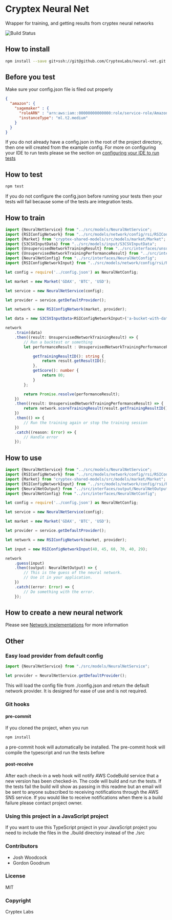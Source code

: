 [//]: # (Only edit this file if it is in $project/in directory. This file is compiled)
# Cryptex Neural Net #
Wrapper for training, and getting results from cryptex neural networks

![Build Status](https://codebuild.us-west-2.amazonaws.com/badges?uuid=eyJlbmNyeXB0ZWREYXRhIjoiWHRrVk9iaWxpSnFHUVFuY3BjN2tSUWhkR3ZHRU1VbVViYlMwY05PMm1yWDFuU2lGSFlhUTY4c0ovUVJjQW9YOVRsYk5ka2RrRzhHcTRRc0lncUxIMi80PSIsIml2UGFyYW1ldGVyU3BlYyI6Ijc4MzNVMllzS29pcml4bmsiLCJtYXRlcmlhbFNldFNlcmlhbCI6MX0%3D&branch=master)

## How to install

```bash
npm install --save git+ssh://git@github.com/CryptexLabs/neural-net.git
```

## Before you test
Make sure your config.json file is filed out properly

[embedmd]:# (../examples/config-example.json json)
```json
{
  "amazon": {
    "sagemaker" : {
      "roleARN" : "arn:aws:iam::00000000000000:role/service-role/AmazonSageMaker-ExecutionRole-20180317T115106",
      "instanceType": "ml.t2.medium"
    }
  }
}
```

If you do not already have a config.json in the root of the project directory, then one will created from the example config. 
For more on configuring your IDE to run tests please se the section on [configuring your IDE to run tests](tests)

## How to test

```bash
npm test
```
If you do not configure the config.json before running your tests then your tests will fail because some of the tests are integration tests.

## How to train

[embedmd]:# (../examples/training-example.ts typescript)
```typescript
import {NeuralNetService} from "../src/models/NeuralNetService";
import {RSIConfigNetwork} from "../src/models/network/config/rsi/RSIConfigNetwork";
import {Market} from "cryptex-shared-models/src/models/market/Market";
import {S3CSVInputData} from "../src/models/input/S3CSVInputData";
import {UnsupervisedNetworkTrainingResult} from "../src/interfaces/unsupervised/UnsupervisedNetworkTrainingResult";
import {UnsupervisedNetworkTrainingPerformanceResult} from "../src/interfaces/unsupervised/UnsupervisedNetworkTrainingPerformanceResult";
import {NeuralNetConfig} from "../src/interfaces/NeuralNetConfig";
import {RSIConfigNetworkInput} from "../src/models/network/config/rsi/RSIConfigNetworkInput";

let config = require('../config.json') as NeuralNetConfig;

let market = new Market('GDAX', 'BTC', 'USD');

let service = new NeuralNetService(config);

let provider = service.getDefaultProvider();

let network = new RSIConfigNetwork(market, provider);

let data = new S3CSVInputData<RSIConfigNetworkInput>('a-bucket-with-data', 'rsi/dev/data.csv');

network
    .train(data)
    .then((result: UnsupervisedNetworkTrainingResult) => {
        // Run a backtest or something
        let performanceResult : UnsupervisedNetworkTrainingPerformanceResult = {

            getTrainingResultID(): string {
                return result.getResultID();
            },
            getScore(): number {
                return 80;
            }
        };

        return Promise.resolve(performanceResult);
    })
    .then((result: UnsupervisedNetworkTrainingPerformanceResult) => {
        return network.scoreTrainingResult(result.getTrainingResultID(), result.getScore())
    })
    .then(() => {
        // Run the training again or stop the training session
    })
    .catch((reason: Error) => {
        // Handle error
    });
```
    
## How to use

[embedmd]:# (../examples/load-result-example.ts typescript)
```typescript
import {NeuralNetService} from "../src/models/NeuralNetService";
import {RSIConfigNetwork} from "../src/models/network/config/rsi/RSIConfigNetwork";
import {Market} from "cryptex-shared-models/src/models/market/Market";
import {RSIConfigNetworkInput} from "../src/models/network/config/rsi/RSIConfigNetworkInput";
import {NeuralNetOutput} from "../src/interfaces/output/NeuralNetOutput";
import {NeuralNetConfig} from "../src/interfaces/NeuralNetConfig";

let config = require('../config.json') as NeuralNetConfig;

let service = new NeuralNetService(config);

let market = new Market('GDAX', 'BTC', 'USD');

let provider = service.getDefaultProvider();

let network = new RSIConfigNetwork(market, provider);

let input = new RSIConfigNetworkInput(40, 45, 60, 70, 40, 29);

network
    .guess(input)
    .then((output: NeuralNetOutput) => {
        // This is the guess of the neural network.
        // Use it in your application.
    })
    .catch((error: Error) => {
        // Do something with the error.
    });
```

## How to create a new neural network
Please see [Network implementations](examples/network) for more information

## Other

### Easy load provider from default config

```typescript
import {NeuralNetService} from "./src/models/NeuralNetService";

let provider = NeuralNetService.getDefaultProvider();

```
This will load the config file from ./config.json and return the default network provider. It is designed for ease of use and is not required.

### Git hooks

#### pre-commit
If you cloned the project, when you run 
```bash
npm install
```
a pre-commit hook will automatically be installed. The pre-commit hook will compile the typescript and run the tests before 

#### post-receive
After each check-in a web hook will notify AWS CodeBuild service that a new version has been checked-in. The code will build and run the tests. If the tests fail the build will show as passing in this readme but an email will be sent to anyone subscribed to receiving notifications through the AWS SNS service. If you would like to receive notifications when there is a build failure please contact project owner.

### Using this project in a JavaScript project
If you want to use this TypeScript project in your JavaScript project you need to include the files in the ./build directory instead of the ./src

### Contributors
- Josh Woodcock
- Gordon Goodrum

### License
MIT

### Copyright
Cryptex Labs
